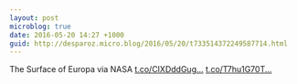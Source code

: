 ```yaml
---
layout: post
microblog: true
date: 2016-05-20 14:27 +1000
guid: http://desparoz.micro.blog/2016/05/20/t733514372249587714.html
---
```

The Surface of Europa via NASA [t.co/CIXDddGug...](https://t.co/CIXDddGugl) [t.co/T7hu1G70T...](https://t.co/T7hu1G70Tf)
